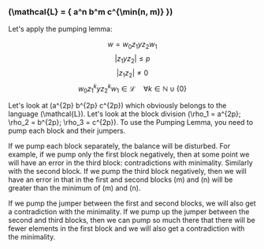 ### \(\mathcal{L} = \{ a^n b^m c^{\min(n, m)} \}\)

Let's apply the pumping lemma:

$$
w = w_0 z_1 y z_2 w_1
$$
$$
|z_1 y z_2| \leq p
$$
$$
|z_1 z_2| \neq 0
$$
$$
w_0 z_1^k y z_2^k w_1 \in \mathcal{L} \quad \forall k \in \mathbb{N} \cup \{0\}
$$

Let's look at \(a^{2p} b^{2p} c^{2p}\) which obviously belongs to the language \(\mathcal{L}\). Let's look at the block division \(\rho_1 = a^{2p}; \rho_2 = b^{2p}; \rho_3 = c^{2p}\). To use the Pumping Lemma, you need to pump each block and their jumpers.

If we pump each block separately, the balance will be disturbed. For example, if we pump only the first block negatively, then at some point we will have an error in the third block: contradictions with minimality. Similarly with the second block. If we pump the third block negatively, then we will have an error in that in the first and second blocks \(m\) and \(n\) will be greater than the minimum of \(m\) and \(n\).

If we pump the jumper between the first and second blocks, we will also get a contradiction with the minimality. If we pump up the jumper between the second and third blocks, then we can pump so much there that there will be fewer elements in the first block and we will also get a contradiction with the minimality.
